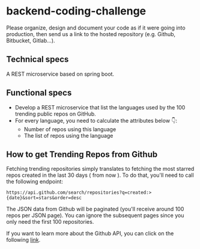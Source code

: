 # backend-coding-challenge

Please organize, design and document your code as if it were going into production, then send us a link to the hosted repository (e.g. Github, Bitbucket, Gitlab...).

## Technical specs

A REST microservice based on spring boot. 

## Functional specs

- Develop a REST microservice that list the languages used by the 100 trending public repos on GitHub.
- For every language, you need to calculate the attributes below 👇:
    - Number of repos using this language
    - The list of repos using the language

## How to get Trending Repos from Github

Fetching trending repositories simply translates to fetching the most starred repos created in the last 30 days ( from now ). To do that, you'll need to call the following endpoint:

```
https://api.github.com/search/repositories?q=created:>{date}&sort=stars&order=desc
```

The JSON data from Github will be paginated (you'll receive around 100 repos per JSON page). You can ignore the subsequent pages since you only need the first 100 repositories.

If you want to learn more about the Github API, you can click on the following [link](https://developer.github.com/v3/).